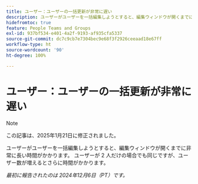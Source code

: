 ```yaml
---
title: ユーザー：ユーザーの一括更新が非常に遅い
description: ユーザーがユーザーを一括編集しようとすると、編集ウィンドウが開くまでに非常に長い時間がかかります。 ユーザーが 2 人だけの場合でも同じですが、ユーザー数が増えるとさらに時間がかかります。
hidefromtoc: true
feature: People Teams and Groups
exl-id: 937bf534-e401-4a2f-9193-af935cfa5337
source-git-commit: dc7c9cb7e7304bec9e68f3f2926ceeaad18e67ff
workflow-type: ht
source-wordcount: '90'
ht-degree: 100%

---
```


# ユーザー：ユーザーの一括更新が非常に遅い

>[!NOTE]
>
>この記事は、2025年1月21日に修正されました。

ユーザーがユーザーを一括編集しようとすると、編集ウィンドウが開くまでに非常に長い時間がかかります。 ユーザーが 2 人だけの場合でも同じですが、ユーザー数が増えるとさらに時間がかかります。

_最初に報告されたのは 2024年12月6日（PT）です。_
